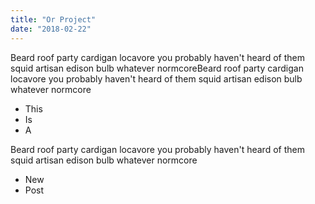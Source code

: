 ```yaml
---
title: "Or Project"
date: "2018-02-22"
---
```


Beard roof party cardigan locavore you probably haven't heard of them squid artisan edison bulb whatever normcoreBeard roof party cardigan locavore you probably haven't heard of them squid artisan edison bulb whatever normcore
<!-- end -->

* This
* Is
* A

Beard roof party cardigan locavore you probably haven't heard of them squid artisan edison bulb whatever normcore

* New
* Post
